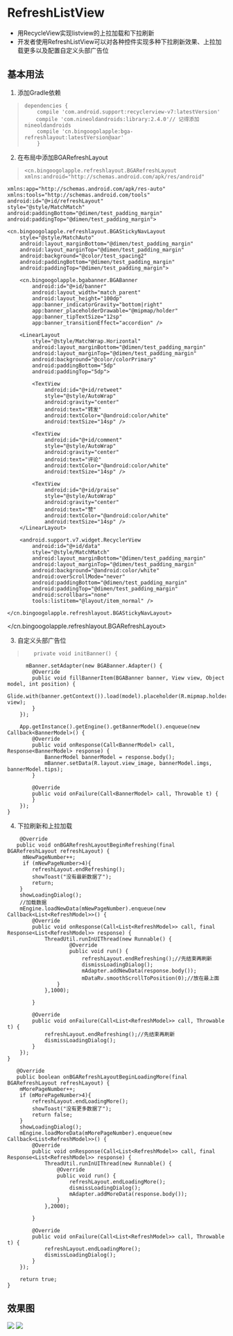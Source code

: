 # RefreshListView

- 用RecycleView实现listview的上拉加载和下拉刷新
- 开发者使用RefreshListView可以对各种控件实现多种下拉刷新效果、上拉加载更多以及配置自定义头部广告位

## 基本用法

1. 添加Gradle依赖
>     dependencies {
>         compile 'com.android.support:recyclerview-v7:latestVersion' 
>     　  compile 'com.nineoldandroids:library:2.4.0'// 记得添加nineoldandroids
>         compile 'cn.bingoogolapple:bga-refreshlayout:latestVersion@aar'
>         }

2. 在布局中添加BGARefreshLayout
>     <cn.bingoogolapple.refreshlayout.BGARefreshLayout xmlns:android="http://schemas.android.com/apk/res/android"
    xmlns:app="http://schemas.android.com/apk/res-auto"
    xmlns:tools="http://schemas.android.com/tools"
    android:id="@+id/refreshLayout"
    style="@style/MatchMatch"
    android:paddingBottom="@dimen/test_padding_margin"
    android:paddingTop="@dimen/test_padding_margin">

    <cn.bingoogolapple.refreshlayout.BGAStickyNavLayout
        style="@style/MatchAuto"
        android:layout_marginBottom="@dimen/test_padding_margin"
        android:layout_marginTop="@dimen/test_padding_margin"
        android:background="@color/test_spacing2"
        android:paddingBottom="@dimen/test_padding_margin"
        android:paddingTop="@dimen/test_padding_margin">

        <cn.bingoogolapple.bgabanner.BGABanner
            android:id="@+id/banner"
            android:layout_width="match_parent"
            android:layout_height="100dp"
            app:banner_indicatorGravity="bottom|right"
            app:banner_placeholderDrawable="@mipmap/holder"
            app:banner_tipTextSize="12sp"
            app:banner_transitionEffect="accordion" />

        <LinearLayout
            style="@style/MatchWrap.Horizontal"
            android:layout_marginBottom="@dimen/test_padding_margin"
            android:layout_marginTop="@dimen/test_padding_margin"
            android:background="@color/colorPrimary"
            android:paddingBottom="5dp"
            android:paddingTop="5dp">

            <TextView
                android:id="@+id/retweet"
                style="@style/AutoWrap"
                android:gravity="center"
                android:text="转发"
                android:textColor="@android:color/white"
                android:textSize="14sp" />

            <TextView
                android:id="@+id/comment"
                style="@style/AutoWrap"
                android:gravity="center"
                android:text="评论"
                android:textColor="@android:color/white"
                android:textSize="14sp" />

            <TextView
                android:id="@+id/praise"
                style="@style/AutoWrap"
                android:gravity="center"
                android:text="赞"
                android:textColor="@android:color/white"
                android:textSize="14sp" />
        </LinearLayout>

        <android.support.v7.widget.RecyclerView
            android:id="@+id/data"
            style="@style/MatchMatch"
            android:layout_marginBottom="@dimen/test_padding_margin"
            android:layout_marginTop="@dimen/test_padding_margin"
            android:background="@android:color/white"
            android:overScrollMode="never"
            android:paddingBottom="@dimen/test_padding_margin"
            android:paddingTop="@dimen/test_padding_margin"
            android:scrollbars="none"
            tools:listitem="@layout/item_normal" />

    </cn.bingoogolapple.refreshlayout.BGAStickyNavLayout>
</cn.bingoogolapple.refreshlayout.BGARefreshLayout>

3. 自定义头部广告位

>        private void initBanner() {
          mBanner.setAdapter(new BGABanner.Adapter() {
            @Override
            public void fillBannerItem(BGABanner banner, View view, Object model, int position) {
                Glide.with(banner.getContext()).load(model).placeholder(R.mipmap.holder).error(R.mipmap.holder).dontAnimate().thumbnail(0.1f).into((ImageView) view);
            }
        });

        App.getInstance().getEngine().getBannerModel().enqueue(new Callback<BannerModel>() {
            @Override
            public void onResponse(Call<BannerModel> call, Response<BannerModel> response) {
                BannerModel bannerModel = response.body();
                mBanner.setData(R.layout.view_image, bannerModel.imgs, bannerModel.tips);
            }

            @Override
            public void onFailure(Call<BannerModel> call, Throwable t) {
            }
        });
    }
  
  4. 下拉刷新和上拉加载
 > 
        @Override
       public void onBGARefreshLayoutBeginRefreshing(final BGARefreshLayout refreshLayout) {
         mNewPageNumber++;
         if (mNewPageNumber>4){
            refreshLayout.endRefreshing();
            showToast("没有最新数据了");
            return;
        }
        showLoadingDialog();
        //加载数据
        mEngine.loadNewData(mNewPageNumber).enqueue(new Callback<List<RefreshModel>>() {
            @Override
            public void onResponse(Call<List<RefreshModel>> call, final Response<List<RefreshModel>> response) {
                ThreadUtil.runInUIThread(new Runnable() {
                        @Override
                        public void run() {
                            refreshLayout.endRefreshing();//先结束再刷新
                            dismissLoadingDialog();
                            mAdapter.addNewData(response.body());
                            mDataRv.smoothScrollToPosition(0);//放在最上面
                    }
                },1000);

            }

            @Override
            public void onFailure(Call<List<RefreshModel>> call, Throwable t) {
                refreshLayout.endRefreshing();//先结束再刷新
                dismissLoadingDialog();
            }
        });
    }

       @Override
       public boolean onBGARefreshLayoutBeginLoadingMore(final BGARefreshLayout refreshLayout) {
        mMorePageNumber++;
        if (mMorePageNumber>4){
            refreshLayout.endLoadingMore();
            showToast("没有更多数据了");
            return false;
        }
        showLoadingDialog();
        mEngine.loadMoreData(mMorePageNumber).enqueue(new Callback<List<RefreshModel>>() {
            @Override
            public void onResponse(Call<List<RefreshModel>> call, final Response<List<RefreshModel>> response) {
                ThreadUtil.runInUIThread(new Runnable() {
                    @Override
                    public void run() {
                        refreshLayout.endLoadingMore();
                        dismissLoadingDialog();
                        mAdapter.addMoreData(response.body());
                    }
                },2000);

            }

            @Override
            public void onFailure(Call<List<RefreshModel>> call, Throwable t) {
                refreshLayout.endLoadingMore();
                dismissLoadingDialog();
            }
        });

        return true;
    }
## 效果图

![](http://ww3.sinaimg.cn/mw690/9df03a21gw1f7j5us153sj20900g1js6.jpg)
![](http://ww2.sinaimg.cn/mw690/9df03a21jw1f7j5nb91xnj208u0g1751.jpg)
